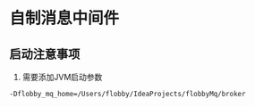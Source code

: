 # 自制消息中间件

## 启动注意事项
1. 需要添加JVM启动参数
```text
-Dflobby_mq_home=/Users/flobby/IdeaProjects/flobbyMq/broker
```